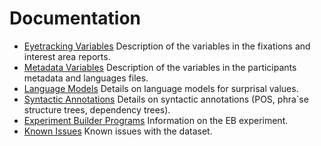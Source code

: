 # Documentation

- [Eyetracking Variables](data_variables.md) Description of the variables in the fixations and interest area reports.
- [Metadata Variables](metadata_variables.md) Description of the variables in the participants metadata and languages files.
- [Language Models](language_models.md) Details on language models for surprisal values.
- [Syntactic Annotations](syntactic_annotations.md) Details on syntactic annotations (POS, phra`se structure trees, dependency trees).
- [Experiment Builder Programs](EB_programs.md) Information on the EB experiment.
- [Known Issues](known_issues.md) Known issues with the dataset.
